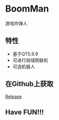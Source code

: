 # BoomMan

游戏炸弹人

## 特性
* 基于QT5.9.9
* 可进行局域网联机
* 可选机器人


## 在Github上获取

[Release](https://github.com/SheepOrnot/BoomMan/releases/latest)

## Have FUN!!!
